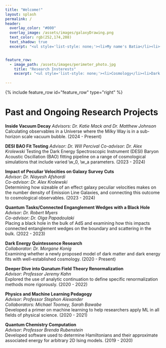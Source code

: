 ```yaml
---
title: "Welcome!"
layout: splash
permalink: /
header:
  overlay_color: "#000"
  overlay_image: /assets/images/galaxyDrawing.png
  text_color: rgb(252,174,208)
  text_shadow: true
  excerpt: "<ul style='list-style: none;'><li>My name's Batia</li><li>(rhymes with \"gotcha\"),</li><li>and I'm a physics grad student.</li><li>Please enjoy my website!</li></ul>"


feature_row:
  - image_path: /assets/images/perimeter_photo.jpg
    title: "Research Insterests"
    excerpt: "<ul style='list-style: none;'><li>Cosmology</li><li>Dark Energy</li><li>Dark Matter</li><li>Large Scale Structure</li><li>Early Universe</li><li>Galaxy Survey Data Analysis</li></ul>"
    
--- 
```


{% include feature_row id="feature_row" type="right" %}

# Past and Ongoing Research Projects 
**Inside Vacuum Decay**
*Advisors: Dr. Katie Mack and Dr. Matthew Johnson*
Calculating observables in a Universe where the Milky Way is in a sub-horizon scale vacuum bubble. (2024 - Present)


**DESI BAO Fit Testing**
*Advisor: Dr. Will Percival*
*Co-advisor: Dr. Alex Krolewski*
Testing the Dark Energy Spectroscopic Instrument (DESI) Baryon Acoustic Oscillation (BAO) fitting pipeline on a range of cosmological simulations that include varied \w_0, \w_a parameters. (2023 - 2024)


**Impact of Peculiar Velocities on Galaxy Survey Cuts**   
*Advisor: Dr. Niayesh Afshordi*   
*Co-advisor: Dr. Alex Krolewski*   
Determining how sizeable of an effect galaxy peculiar velocities makes on the number density of Emission Line Galaxies, and connecting this outcome to cosmological observables. (2023 - 2024)       

**Quantum Tasks/Connected Enganglement Wedges with a Black Hole**   
*Advisor: Dr. Robert Myers*   
*Co-advisor: Dr. Olga Papadoulaki*   
Placing a black hole in the bulk of AdS and examining how this impacts connected entanglement wedges on the boundary
and scattering in the bulk. (2022 - 2023)

**Dark Energy Quintessence Research**      
*Collaborator: Dr. Morgane Konig*    
Examining whether a newly proposed model of dark matter and dark energy fits with well-established
cosmology. (2020 - Present)

**Deeper Dive into Qunatum Field Theory Renormalization**   
*Advisor: Professor Jeremy Kahn*   
Explored the use of analytic continuation to define specific renormalization
methods more rigorously. (2020 - 2022)

**Physics and Machine Learning Pedagogy**   
*Advisor: Professor Stephon Alexander*   
*Collaborators: Michael Toomey, Sarah Bawabe*  
Developed a primer on machine learning to help researchers apply ML in all fields of
physical science. (2020 - 2021)

**Quantum Chemistry Computation**   
*Advisor: Professor Brenda Rubenstein*  
Developed software used to determine Hamiltonians and their approximate
associated energy for arbitrary 2D Ising models. (2019 - 2020)
